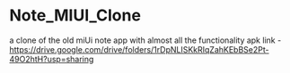 # Note_MIUI_Clone
a clone of the old miUi note app with almost all the functionality 
apk link - https://drive.google.com/drive/folders/1rDpNLISKkRIqZahKEbBSe2Pt-49O2htH?usp=sharing
